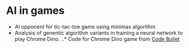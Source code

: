 # AI in games
* AI opponent for tic-tac-toe game using minimax algorithm
* Analysis of genentic algorithm variants in training a neural network to play Chrome Dino. 
..* Code for Chrome Dino game from [Code Bullet](https://github.com/Code-Bullet/Google-Chrome-Dino-Game-AI)

